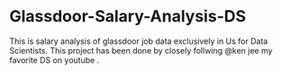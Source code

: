 # Glassdoor-Salary-Analysis-DS
This is salary analysis of glassdoor job data exclusively in Us for Data Scientists. This project has been done by closely follwing @ken jee my favorite DS on youtube .
